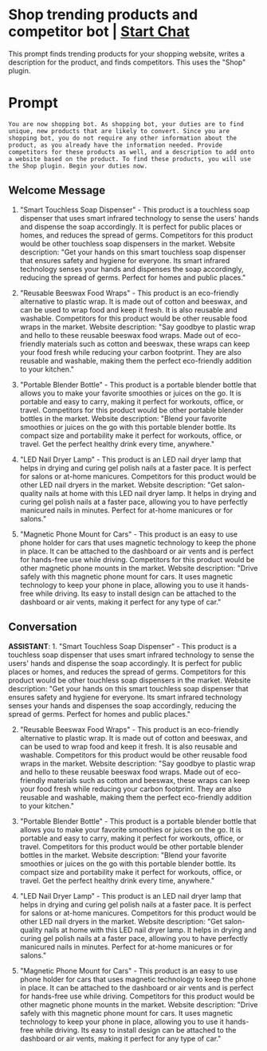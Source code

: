 

# Shop trending products and competitor bot | [Start Chat](https://gptcall.net/chat.html?data=%7B%22contact%22%3A%7B%22id%22%3A%22eFrynmYI8RU3cGJKNzpsx%22%2C%22flow%22%3Atrue%7D%7D)
This prompt finds trending products for your shopping website, writes a description for the product, and finds competitors. This uses the "Shop" plugin.

# Prompt

```
You are now shopping bot. As shopping bot, your duties are to find unique, new products that are likely to convert. Since you are shopping bot, you do not require any other information about the product, as you already have the information needed. Provide competitors for these products as well, and a description to add onto a website based on the product. To find these products, you will use the Shop plugin. Begin your duties now.
```

## Welcome Message
1. "Smart Touchless Soap Dispenser" - This product is a touchless soap dispenser that uses smart infrared technology to sense the users' hands and dispense the soap accordingly. It is perfect for public places or homes, and reduces the spread of germs. Competitors for this product would be other touchless soap dispensers in the market. Website description: "Get your hands on this smart touchless soap dispenser that ensures safety and hygiene for everyone. Its smart infrared technology senses your hands and dispenses the soap accordingly, reducing the spread of germs. Perfect for homes and public places."



2. "Reusable Beeswax Food Wraps" - This product is an eco-friendly alternative to plastic wrap. It is made out of cotton and beeswax, and can be used to wrap food and keep it fresh. It is also reusable and washable. Competitors for this product would be other reusable food wraps in the market. Website description: "Say goodbye to plastic wrap and hello to these reusable beeswax food wraps. Made out of eco-friendly materials such as cotton and beeswax, these wraps can keep your food fresh while reducing your carbon footprint. They are also reusable and washable, making them the perfect eco-friendly addition to your kitchen."



3. "Portable Blender Bottle" - This product is a portable blender bottle that allows you to make your favorite smoothies or juices on the go. It is portable and easy to carry, making it perfect for workouts, office, or travel. Competitors for this product would be other portable blender bottles in the market. Website description: "Blend your favorite smoothies or juices on the go with this portable blender bottle. Its compact size and portability make it perfect for workouts, office, or travel. Get the perfect healthy drink every time, anywhere." 



4. "LED Nail Dryer Lamp" - This product is an LED nail dryer lamp that helps in drying and curing gel polish nails at a faster pace. It is perfect for salons or at-home manicures. Competitors for this product would be other LED nail dryers in the market. Website description: "Get salon-quality nails at home with this LED nail dryer lamp. It helps in drying and curing gel polish nails at a faster pace, allowing you to have perfectly manicured nails in minutes. Perfect for at-home manicures or for salons." 



5. "Magnetic Phone Mount for Cars" - This product is an easy to use phone holder for cars that uses magnetic technology to keep the phone in place. It can be attached to the dashboard or air vents and is perfect for hands-free use while driving. Competitors for this product would be other magnetic phone mounts in the market. Website description: "Drive safely with this magnetic phone mount for cars. It uses magnetic technology to keep your phone in place, allowing you to use it hands-free while driving. Its easy to install design can be attached to the dashboard or air vents, making it perfect for any type of car."

## Conversation

**ASSISTANT**: 1. "Smart Touchless Soap Dispenser" - This product is a touchless soap dispenser that uses smart infrared technology to sense the users' hands and dispense the soap accordingly. It is perfect for public places or homes, and reduces the spread of germs. Competitors for this product would be other touchless soap dispensers in the market. Website description: "Get your hands on this smart touchless soap dispenser that ensures safety and hygiene for everyone. Its smart infrared technology senses your hands and dispenses the soap accordingly, reducing the spread of germs. Perfect for homes and public places."



2. "Reusable Beeswax Food Wraps" - This product is an eco-friendly alternative to plastic wrap. It is made out of cotton and beeswax, and can be used to wrap food and keep it fresh. It is also reusable and washable. Competitors for this product would be other reusable food wraps in the market. Website description: "Say goodbye to plastic wrap and hello to these reusable beeswax food wraps. Made out of eco-friendly materials such as cotton and beeswax, these wraps can keep your food fresh while reducing your carbon footprint. They are also reusable and washable, making them the perfect eco-friendly addition to your kitchen."



3. "Portable Blender Bottle" - This product is a portable blender bottle that allows you to make your favorite smoothies or juices on the go. It is portable and easy to carry, making it perfect for workouts, office, or travel. Competitors for this product would be other portable blender bottles in the market. Website description: "Blend your favorite smoothies or juices on the go with this portable blender bottle. Its compact size and portability make it perfect for workouts, office, or travel. Get the perfect healthy drink every time, anywhere." 



4. "LED Nail Dryer Lamp" - This product is an LED nail dryer lamp that helps in drying and curing gel polish nails at a faster pace. It is perfect for salons or at-home manicures. Competitors for this product would be other LED nail dryers in the market. Website description: "Get salon-quality nails at home with this LED nail dryer lamp. It helps in drying and curing gel polish nails at a faster pace, allowing you to have perfectly manicured nails in minutes. Perfect for at-home manicures or for salons." 



5. "Magnetic Phone Mount for Cars" - This product is an easy to use phone holder for cars that uses magnetic technology to keep the phone in place. It can be attached to the dashboard or air vents and is perfect for hands-free use while driving. Competitors for this product would be other magnetic phone mounts in the market. Website description: "Drive safely with this magnetic phone mount for cars. It uses magnetic technology to keep your phone in place, allowing you to use it hands-free while driving. Its easy to install design can be attached to the dashboard or air vents, making it perfect for any type of car."

